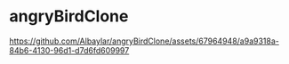 # angryBirdClone

https://github.com/Albaylar/angryBirdClone/assets/67964948/a9a9318a-84b6-4130-96d1-d7d6fd609997


